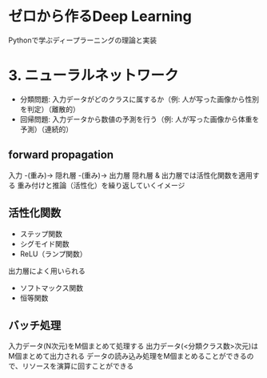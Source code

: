 # ゼロから作るDeep Learning
Pythonで学ぶディープラーニングの理論と実装

# 3. ニューラルネットワーク
* 分類問題: 入力データがどのクラスに属するか（例: 人が写った画像から性別を判定）（離散的）
* 回帰問題: 入力データから数値の予測を行う（例: 人が写った画像から体重を予測）（連続的）

## forward propagation
入力 -(重み)-> 隠れ層 -(重み)-> 出力層
隠れ層 & 出力層では活性化関数を適用する
重み付けと推論（活性化）を繰り返していくイメージ

## 活性化関数
* ステップ関数
* シグモイド関数
* ReLU（ランプ関数）

出力層によく用いられる
* ソフトマックス関数
* 恒等関数

## バッチ処理
入力データ(N次元)をM個まとめて処理する
出力データ(<分類クラス数>次元)はM個まとめて出力される
データの読み込み処理をM個まとめることができるので、リソースを演算に回すことができる
